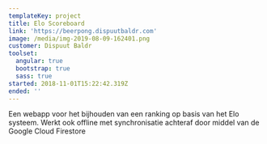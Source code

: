 ```yaml
---
templateKey: project
title: Elo Scoreboard
link: 'https://beerpong.dispuutbaldr.com'
image: /media/img-2019-08-09-162401.png
customer: Dispuut Baldr
toolset:
  angular: true
  bootstrap: true
  sass: true
started: 2018-11-01T15:22:42.319Z
ended: ''
---
```

Een webapp voor het bijhouden van een ranking op basis van het Elo systeem. Werkt ook offline met synchronisatie achteraf door middel van de Google Cloud Firestore
